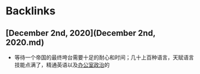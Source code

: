 
# Backlinks
## [December 2nd, 2020](December 2nd, 2020.md)
- 等待一个帝国的最终垮台需要十足的耐心和时间；几十上百种语言，天赋语言技能点满了，精通英语以及[办公室政治](办公室政治.md)的

